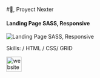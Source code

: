 #👋, Proyect Nexter
#### Landing Page SASS, Responsive
![Landing Page SASS, Responsive](https://xlcomunicaciones.com/sassProyect3/Capture.JPG)


Skills: / HTML / CSS/ GRID




[<img src='https://cdn.jsdelivr.net/npm/simple-icons@3.0.1/icons/icloud.svg' alt='website' height='40'>](https://xlcomunicaciones.com/sassProyect3/)  

